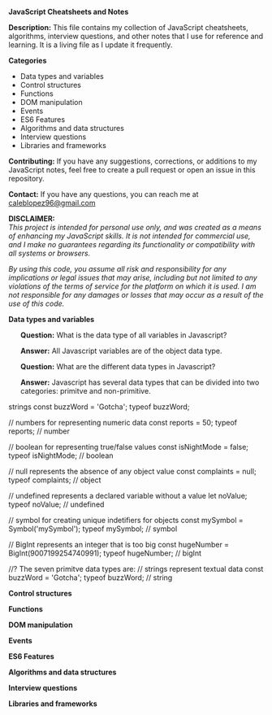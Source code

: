 **JavaScript Cheatsheets and Notes**

**Description:**
This file contains my collection of JavaScript cheatsheets, algorithms, interview questions, and other notes that I use for reference and learning. It is a living file as I update it frequently.

**Categories**
<ul> 
<li>Data types and variables</li>
<li>Control structures</li>
<li>Functions</li>
<li>DOM manipulation</li>
<li>Events</li>
<li>ES6 Features</li>
<li>Algorithms and data structures</li>
<li>Interview questions</li>
<li>Libraries and frameworks</li>
</ul>

**Contributing:**
If you have any suggestions, corrections, or additions to my JavaScript notes, feel free to create a pull request or open an issue in this repository.

**Contact:**
If you have any questions, you can reach me at caleblopez96@gmail.com

**DISCLAIMER:** <br>
<i>This project is intended for personal use only, and was created as a means of enhancing my JavaScript skills. It is not intended for commercial use, and I make no guarantees regarding its functionality or compatibility with all systems or browsers.</i><br>

<i>By using this code, you assume all risk and responsibility for any implications or legal issues that may arise, including but not limited to any violations of the terms of service for the platform on which it is used. I am not responsible for any damages or losses that may occur as a result of the use of this code.</i><br>




**Data types and variables**
<ul>
<b>Question:</b> What is the data type of all variables in Javascript? 

<b>Answer:</b> All Javascript variables are of the object data type.<br>
</ul>

<ul>
<b>Question:</b> What are the different data types in Javascript?  

<b>Answer:</b> Javascript has several data types that can be divided into two categories: primitve and non-primitive.
</ul>
strings
const buzzWord = 'Gotcha';
typeof buzzWord; 

// numbers for representing numeric data
const reports = 50; 
typeof reports; // number

// boolean for representing true/false values
const isNightMode = false;
typeof isNightMode; // boolean

// null represents the absence of any object value
const complaints = null;
typeof complaints; // object

// undefined represents a declared variable without a value
let noValue;
typeof noValue; // undefined

// symbol for creating unique indetifiers for objects
const mySymbol = Symbol('mySymbol');
typeof mySymbol; // symbol

// BigInt represents an integer that is too big
const hugeNumber = BigInt(9007199254740991);
typeof hugeNumber; // bigInt


//? The seven primitve data types are:
// strings represent textual data
const buzzWord = 'Gotcha';
typeof buzzWord; // string 














**Control structures**





**Functions**





**DOM manipulation**





**Events**





**ES6 Features**





**Algorithms and data structures**





**Interview questions**





**Libraries and frameworks**
